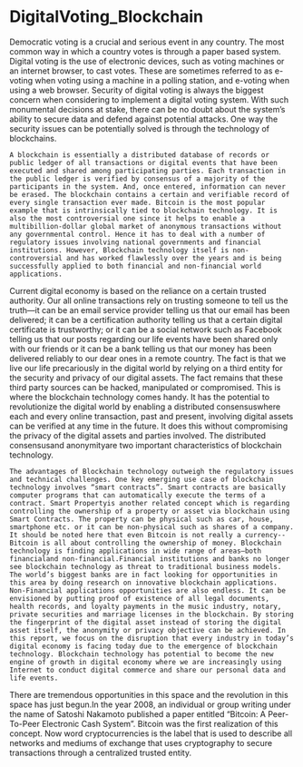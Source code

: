 # DigitalVoting_Blockchain
Democratic voting is a crucial and serious event in any country. The most common way in which a country votes is through a paper based system. Digital voting is the use of electronic devices, such as voting machines or an internet browser, to cast votes. These are sometimes referred to as e-voting when voting using a machine in a polling station, and e-voting when using a web browser. Security of digital voting is always the biggest concern when considering to implement a digital voting system. With such monumental decisions at stake, there can be no doubt about the system’s ability to secure data and defend against potential attacks. One way the security issues can be potentially solved is through the technology of blockchains. 
 
	A blockchain is essentially a distributed database of records or public ledger of all transactions or digital events that have been executed and shared among participating parties. Each transaction in the public ledger is verified by consensus of a majority of the participants in the system. And, once entered, information can never be erased. The blockchain contains a certain and verifiable record of every single transaction ever made. Bitcoin is the most popular example that is intrinsically tied to blockchain technology. It is also the most controversial one since it helps to enable a multibillion-dollar global market of anonymous transactions without any governmental control. Hence it has to deal with a number of regulatory issues involving national governments and financial institutions. However, Blockchain technology itself is non-controversial and has worked flawlessly over the years and is being successfully applied to both financial and non-financial world applications. 
 
Current digital economy is based on the reliance on a certain trusted authority. Our all online transactions rely on trusting someone to tell us the truth—it can be an email service provider telling us that our email has been delivered; it can be a certification authority telling us that a certain digital certificate is trustworthy; or it can be a social network such as Facebook telling us that our posts regarding our life events have been shared only with our friends or it can be a bank telling us that our money has been delivered reliably to our dear ones in a remote country. The fact is that we live our life precariously in the digital world by relying on a third entity for the security and privacy of our digital assets. The fact remains that these third party sources can be hacked, manipulated or compromised. This is where the blockchain technology comes handy. It has the potential to revolutionize the digital world by enabling a distributed consensus​where each and every online transaction, past and present, involving digital assets can be verified at any time in the future. It does this without compromising the privacy of the digital assets and parties involved. The distributed consensus​and anonymity​are two important characteristics of blockchain technology.
 
	The advantages of Blockchain technology outweigh the regulatory issues and technical challenges. One key emerging use case of blockchain technology involves “smart contracts​”. Smart contracts are basically computer programs that can automatically execute the terms of a contract. Smart Property​is another related concept which is regarding controlling the ownership of a property or asset via blockchain using Smart Contracts. The property can be physical such as car, house, smartphone etc. or it can be non-physical such as shares of a company. It should be noted here that even Bitcoin is not really a currency--Bitcoin is all about controlling the ownership of money. Blockchain technology is finding applications in wide range of areas—both financial​and non-financial​.Financial​ institutions and banks no longer see blockchain technology as threat to traditional business models. The world’s biggest banks are in fact looking for opportunities in this area by doing research on innovative blockchain applications. Non-Financial ​applications opportunities are also endless. It can be envisioned by putting proof of existence of all legal documents, health records, and loyalty payments in the music industry, notary, private securities and marriage licenses in the blockchain. By storing the fingerprint of the digital asset instead of storing the digital asset itself, the anonymity or privacy objective can be achieved. In this report, we focus on the disruption that every industry in today’s digital economy is facing today due to the emergence of blockchain technology. Blockchain technology has potential to become the new engine of growth in digital economy where we are increasingly using Internet to conduct digital commerce and share our personal data and life events. 

There are tremendous opportunities in this space and the revolution in this space has just begun.In the year 2008, an individual or group writing under the name of Satoshi Nakamoto published a paper entitled “Bitcoin: A Peer-To-Peer Electronic Cash System”. Bitcoin was the first realization of this concept. Now word cryptocurrencies is the label that is used to describe all networks and mediums of exchange that uses cryptography to secure transactions through a centralized trusted entity.
